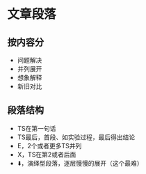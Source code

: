 # 文章段落



## 按内容分

- 问题解决
- 并列展开
- 想象解释
- 新旧对比



## 段落结构

- TS在第一句话
- TS最后，首段、如实验过程，最后得出结论
- E，2个或者更多TS并列
- X，TS在第2或者后面
- ⬇️，演绎型段落，逐层慢慢的展开（这个最难）

